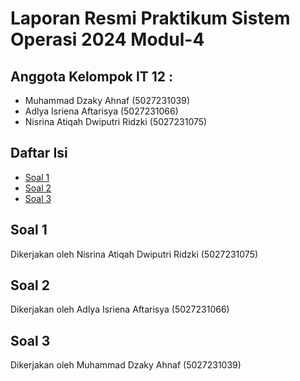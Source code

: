 # Laporan Resmi Praktikum Sistem Operasi 2024 Modul-4
## Anggota Kelompok IT 12 :

- Muhammad Dzaky Ahnaf (5027231039)
- Adlya Isriena Aftarisya (5027231066)
- Nisrina Atiqah Dwiputri Ridzki (5027231075)

## Daftar Isi

- [Soal 1](#soal-1)
- [Soal 2](#soal-2)
- [Soal 3](#soal-3)

## Soal 1

Dikerjakan oleh Nisrina Atiqah Dwiputri Ridzki (5027231075)

## Soal 2

Dikerjakan oleh Adlya Isriena Aftarisya (5027231066)

## Soal 3

Dikerjakan oleh Muhammad Dzaky Ahnaf (5027231039)
